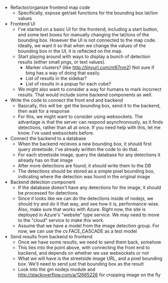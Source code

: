 - Refactor/organize frontend map code
  - Specifically, expose get/set functions for the bounding box lat/lon values
- Frontend UI
  - I've started on a basic UI for the frontend, including a start button, and some text boxes for manually changing the lat/lons of the bounding box. However the UI is not connected to the map code. Ideally, we want it so that when we change the values of the bounding box in the UI, it is reflected on the map.
  - Start playing around with ways to display a bunch of detection results (either small pngs, or text values).
    - Marker clusters? (like http://tinyurl.com/nt67nm2) Not sure if bing has a way of doing that easily.
    - List of results in the sidebar?
    - List of results in a popup for each cube?
  - We might also want to consider a way for humans to mark incorrect results. That would include some backend components as well.
- Write the code to connect the front end and backend
  - Basically, this will be: get the bounding box, send it to the backend, then wait for a response
  - For this, we might want to consider using websockets. The advantage is that the server can respond asynchronously, as it finds detections, rather than all at once. If you need help with this, let me know. I've used websockets before.
- Connect the backend to a database
  - When the backend recieves a new bounding box, it should first query streetside. I've already written the code to do that.
  - For each streetside image, query the database for any detections it already has on that image
  - After more detections are found, it should write them to the DB
  - The detections should be stored as a simple pixel bounding box, indicating where the detection was found in the original image
- Backend detection component
  - If the database doesn't have any detections for the image, it should be processed for detections
  - Since it looks like we can do the detections inside of nodejs, we should try and do it that way, and see how it is, performance-wise. Also, make sure that works with Azure. Right now, the site is deployed in Azure's "website" type service. We may need to move to the "cloud" service to make this work.
  - Assume that we have a model from the image detection group. For now, we can use the cv.FACE_CASCADE as a test model
- Send results from backend to frontend
  - Once we have some results, we need to send them back, somehow
  - This ties into the point above, with connecting the front end to backend, and depends on whether we use websockets or not
  - What we will have is the streetside image URL, and a pixel bounding box. We'll need to send just that bounding box as the result
  - Look into the gm nodejs module and http://stackoverflow.com/a/12665226 for cropping image on the fly